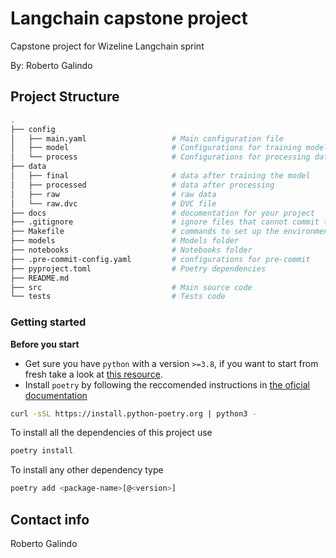 # Langchain capstone project

Capstone project for Wizeline Langchain sprint

By: Roberto Galindo

## Project Structure
```bash
.
├── config                      
│   ├── main.yaml                   # Main configuration file
│   ├── model                       # Configurations for training model
│   └── process                     # Configurations for processing data
├── data            
│   ├── final                       # data after training the model
│   ├── processed                   # data after processing
│   ├── raw                         # raw data
│   └── raw.dvc                     # DVC file
├── docs                            # documentation for your project
├── .gitignore                      # ignore files that cannot commit to Git
├── Makefile                        # commands to set up the environment
├── models                          # Models folder
├── notebooks                       # Notebooks folder
├── .pre-commit-config.yaml         # configurations for pre-commit
├── pyproject.toml                  # Poetry dependencies
├── README.md                       
├── src                             # Main source code
└── tests                           # Tests code
```

### Getting started

**Before you start**

- Get sure you have `python` with a version `>=3.8`, if you want to start from fresh take a look at [this resource](https://wiki.python.org/moin/BeginnersGuide/Download).
- Install `poetry` by following the reccomended instructions in [the oficial documentation](https://python-poetry.org/docs/#installation)

```bash
curl -sSL https://install.python-poetry.org | python3 -
```

To install all the dependencies of this project use

```bash
poetry install
```

To install any other dependency type

```bash
poetry add <package-name>[@<version>]
```



## Contact info

Roberto Galindo